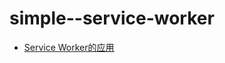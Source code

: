 # simple--service-worker

* [Service Worker的应用](https://blog.touchczy.top/#/HTML/Service%20Worker%E7%9A%84%E5%BA%94%E7%94%A8)